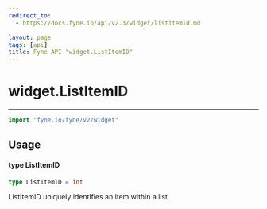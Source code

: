 ```yaml
---
redirect_to:
  - https://docs.fyne.io/api/v2.3/widget/listitemid.md

layout: page
tags: [api]
title: Fyne API "widget.ListItemID"
---
```



# widget.ListItemID
---
```go
import "fyne.io/fyne/v2/widget"
```

## Usage

#### type ListItemID

```go
type ListItemID = int
```

ListItemID uniquely identifies an item within a list.

